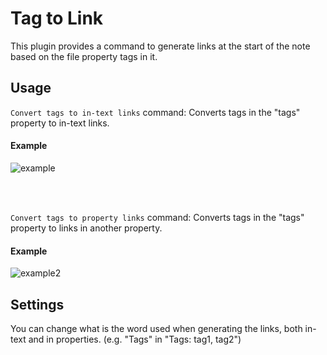 # Tag to Link

This plugin provides a command to generate links at the start of the note based on the file property tags in it.




## Usage

 `Convert tags to in-text links` command: Converts tags in the "tags" property to in-text links.
#### Example
![example](https://github.com/user-attachments/assets/0cb6d3e9-c170-40b6-b822-bc50be6c3c5b)

<br>
<br>

 `Convert tags to property links` command: Converts tags in the "tags" property to links in another property.
#### Example
![example2](https://github.com/user-attachments/assets/d54ff821-b218-4171-bf18-ac3ac93eb5dd)




## Settings

You can change what is the word used when generating the links, both in-text and in properties. (e.g. "Tags" in "Tags: tag1, tag2")
